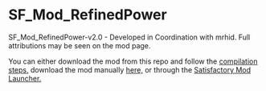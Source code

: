 # SF_Mod_RefinedPower
SF_Mod_RefinedPower-v2.0 - Developed in Coordination with mrhid. Full attributions may be seen on the mod page.  
  
You can either download the mod from this repo and follow the [compilation steps,](https://docs.ficsit.app/satisfactory-modding/2.0.0/index.html) download the mod manually [here,](https://ficsit.app/mod/DGiLzB3ZErWu2V) or through the [Satisfactory Mod Launcher.](https://ficsit.app/sml-versions)  
